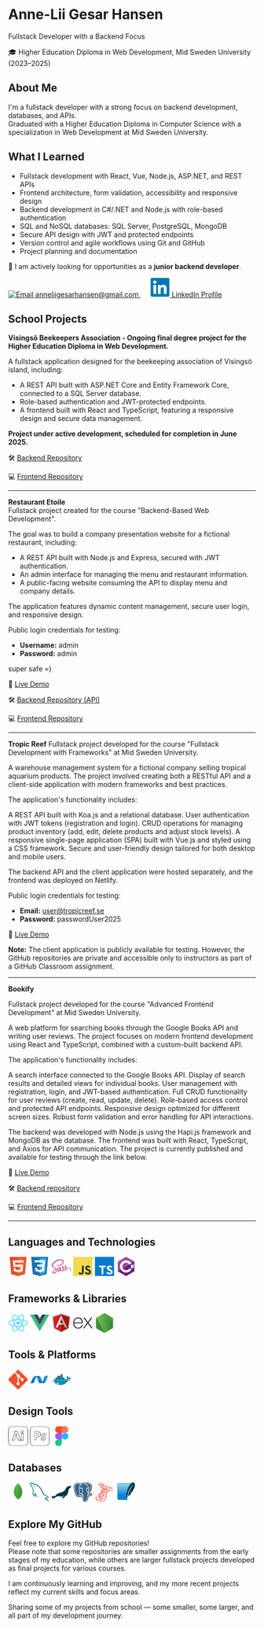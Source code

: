 # Anne-Lii Gesar Hansen
Fullstack Developer with a Backend Focus

🎓 Higher Education Diploma in Web Development, Mid Sweden University (2023–2025)

## About Me
I'm a fullstack developer with a strong focus on backend development, databases, and APIs.  
Graduated with a Higher Education Diploma in Computer Science with a specialization in Web Development at Mid Sweden University. 

## What I Learned
* Fullstack development with React, Vue, Node.js, ASP.NET, and REST APIs
* Frontend architecture, form validation, accessibility and responsive design
* Backend development in C#/.NET and Node.js with role-based authentication
* SQL and NoSQL databases: SQL Server, PostgreSQL, MongoDB
* Secure API design with JWT and protected endpoints
* Version control and agile workflows using Git and GitHub
* Project planning and documentation

🎯 I am actively looking for opportunities as a **junior backend developer**.

<p align="left"> 
  <a href="mailto:anneliigesarhansen@gmail.com" target="_blank"> <img src="https://img.icons8.com/ios-filled/40/ffffff/new-post.png" alt="Email" width="40" height="40"/> </a> <a href="mailto:anneliigesarhansen@gmail.com" target="_blank"> anneliigesarhansen@gmail.com </a> 
  &nbsp;&nbsp;&nbsp;&nbsp; <a href="https://www.linkedin.com/in/anne-lii-hansen-397908130/" target="_blank"> 
    <img src="https://raw.githubusercontent.com/devicons/devicon/master/icons/linkedin/linkedin-original.svg" alt="LinkedIn" width="40" height="40"/> </a> <a href="https://www.linkedin.com/in/anne-lii-hansen-397908130/" target="_blank"> LinkedIn Profile </a> 
</p>

## School Projects

**Visingsö Beekeepers Association - Ongoing final degree project for the Higher Education Diploma in Web Development.**

A fullstack application designed for the beekeeping association of Visingsö island, including:  
- A REST API built with ASP.NET Core and Entity Framework Core, connected to a SQL Server database.  
- Role-based authentication and JWT-protected endpoints.  
- A frontend built with React and TypeScript, featuring a responsive design and secure data management.

**Project under active development, scheduled for completion in June 2025.**

🛠️ [Backend Repository](https://github.com/Anne-Lii/visingsobiodlarna_api.git)

💻 [Frontend Repository](https://github.com/Anne-Lii/visingsobiodlarna.git)

---

**Restaurant Etoile**  
Fullstack project created for the course "Backend-Based Web Development".

The goal was to build a company presentation website for a fictional restaurant, including:  
- A REST API built with Node.js and Express, secured with JWT authentication.  
- An admin interface for managing the menu and restaurant information.  
- A public-facing website consuming the API to display menu and company details.

The application features dynamic content management, secure user login, and responsive design.

Public login credentials for testing:  
- **Username:** admin  
- **Password:** admin

super safe =)

🔗 [Live Demo](https://anha2314-projekt-backend.netlify.app/)

🛠️ [Backend Repository (API)](https://github.com/Anne-Lii/backend_projekt_api.git)

💻 [Frontend Repository](https://github.com/Anne-Lii/backend_projekt_webbplats.git)

---

**Tropic Reef**
Fullstack project developed for the course "Fullstack Development with Frameworks" at Mid Sweden University.

A warehouse management system for a fictional company selling tropical aquarium products.
The project involved creating both a RESTful API and a client-side application with modern frameworks and best practices.

The application's functionality includes:

A REST API built with Koa.js and a relational database.
User authentication with JWT tokens (registration and login).
CRUD operations for managing product inventory (add, edit, delete products and adjust stock levels).
A responsive single-page application (SPA) built with Vue.js and styled using a CSS framework.
Secure and user-friendly design tailored for both desktop and mobile users.

The backend API and the client application were hosted separately, and the frontend was deployed on Netlify.

Public login credentials for testing:
- **Email:** user@tropicreef.se
- **Password:** passwordUser2025

🔗 [Live Demo](https://tropic-reef.netlify.app)

**Note:**
The client application is publicly available for testing.
However, the GitHub repositories are private and accessible only to instructors as part of a GitHub Classroom assignment.

---

**Bookify**

Fullstack project developed for the course "Advanced Frontend Development" at Mid Sweden University.

A web platform for searching books through the Google Books API and writing user reviews.
The project focuses on modern frontend development using React and TypeScript, combined with a custom-built backend API.

The application's functionality includes:

A search interface connected to the Google Books API.
Display of search results and detailed views for individual books.
User management with registration, login, and JWT-based authentication.
Full CRUD functionality for user reviews (create, read, update, delete).
Role-based access control and protected API endpoints.
Responsive design optimized for different screen sizes.
Robust form validation and error handling for API interactions.

The backend was developed with Node.js using the Hapi.js framework and MongoDB as the database.
The frontend was built with React, TypeScript, and Axios for API communication.
The project is currently published and available for testing through the link below.

🔗 [Live Demo](https://anha2324-bookify.netlify.app/)

🛠️ [Backend repository](https://github.com/Anne-Lii/Bookify_api.git)

💻 [Frontend Repository](https://github.com/Anne-Lii/bookify.git)

---

## Languages and Technologies

<p align="left">
  <img src="https://raw.githubusercontent.com/devicons/devicon/master/icons/html5/html5-original.svg" alt="HTML5" width="40" height="40"/>
  <img src="https://raw.githubusercontent.com/devicons/devicon/master/icons/css3/css3-original.svg" alt="CSS3" width="40" height="40"/>
  <img src="https://raw.githubusercontent.com/devicons/devicon/master/icons/sass/sass-original.svg" alt="SASS" width="40" height="40"/>
  <img src="https://raw.githubusercontent.com/devicons/devicon/master/icons/javascript/javascript-original.svg" alt="JavaScript" width="40" height="40"/>
  <img src="https://raw.githubusercontent.com/devicons/devicon/master/icons/typescript/typescript-original.svg" alt="TypeScript" width="40" height="40"/>
  <img src="https://raw.githubusercontent.com/devicons/devicon/master/icons/csharp/csharp-original.svg" alt="C#" width="40" height="40"/>
</p>

## Frameworks & Libraries

<p align="left"> 
  <img src="https://raw.githubusercontent.com/devicons/devicon/master/icons/react/react-original.svg" alt="React" width="40" height="40"/> 
  <img src="https://raw.githubusercontent.com/devicons/devicon/master/icons/vuejs/vuejs-original.svg" alt="Vue.js" width="40" height="40"/> 
  <img src="https://raw.githubusercontent.com/devicons/devicon/master/icons/angularjs/angularjs-original.svg" alt="Angular" width="40" height="40"/> 
  <img src="https://raw.githubusercontent.com/devicons/devicon/master/icons/express/express-original.svg" alt="Express" width="40" height="40"/> 
  <img src="https://raw.githubusercontent.com/devicons/devicon/master/icons/nodejs/nodejs-original.svg" alt="Node.js" width="40" height="40"/> 
</p>



## Tools & Platforms

<p align="left"> <img src="https://raw.githubusercontent.com/devicons/devicon/master/icons/git/git-original.svg" alt="Git" width="40" height="40"/> 
  <img src="https://raw.githubusercontent.com/devicons/devicon/master/icons/dot-net/dot-net-original.svg" alt=".NET" width="40" height="40"/> 
  <img src="https://raw.githubusercontent.com/devicons/devicon/master/icons/docker/docker-original.svg" alt="Docker" width="40" height="40"/> 
</p>

## Design Tools

<p align="left"> <img src="https://raw.githubusercontent.com/devicons/devicon/master/icons/illustrator/illustrator-line.svg" alt="Adobe Illustrator" width="40" height="40"/> 
  <img src="https://raw.githubusercontent.com/devicons/devicon/master/icons/photoshop/photoshop-line.svg" alt="Adobe Photoshop" width="40" height="40"/> 
  <img src="https://raw.githubusercontent.com/devicons/devicon/master/icons/figma/figma-original.svg" alt="Figma" width="40" height="40"/> 
</p>

## Databases

<p align="left"> <img src="https://raw.githubusercontent.com/devicons/devicon/master/icons/mongodb/mongodb-original.svg" alt="MongoDB" width="40" height="40"/> 
  <img src="https://raw.githubusercontent.com/devicons/devicon/master/icons/mysql/mysql-original.svg" alt="MySQL" width="40" height="40"/> 
  <img src="https://raw.githubusercontent.com/devicons/devicon/master/icons/mariadb/mariadb-original.svg" alt="MariaDB" width="40" height="40"/> 
  <img src="https://raw.githubusercontent.com/devicons/devicon/master/icons/postgresql/postgresql-original.svg" alt="PostgreSQL" width="40" height="40"/> 
  <img src="https://raw.githubusercontent.com/devicons/devicon/master/icons/microsoftsqlserver/microsoftsqlserver-plain.svg" alt="SQL Server" width="40" height="40"/> 
  <img src="https://raw.githubusercontent.com/devicons/devicon/master/icons/sqlite/sqlite-original.svg" alt="SQLite" width="40" height="40"/> 
</p>

## Explore My GitHub

Feel free to explore my GitHub repositories!  
Please note that some repositories are smaller assignments from the early stages of my education, 
while others are larger fullstack projects developed as final projects for various courses.

I am continuously learning and improving, and my more recent projects reflect my current skills and focus areas.

Sharing some of my projects from school — some smaller, some larger, and all part of my development journey.

<!---
Anne-Lii/Anne-Lii is a ✨ special ✨ repository because its `README.md` (this file) appears on your GitHub profile.
You can click the Preview link to take a look at your changes.
--->
